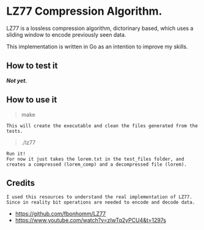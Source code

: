 # LZ77 Compression Algorithm.

LZ77 is a lossless compression algorithm, dictorinary based, which uses a sliding window to encode previously seen data.

This implementation is written in Go as an intention to improve my skills.

## How to test it

***Not yet.***

## How to use it
> make

    This will create the executable and clean the files generated from the tests.

> ./lz77

    Run it! 
    For now it just takes the lorem.txt in the test_files folder, and creates a compressed (lorem_comp) and a decompressed file (lorem).

## Credits

    I used this resources to understand the real implementation of LZ77. Since in reality bit operations are needed to encode and decode data.

- https://github.com/fbonhomm/LZ77
- https://www.youtube.com/watch?v=zIwTq2yPCU4&t=1297s